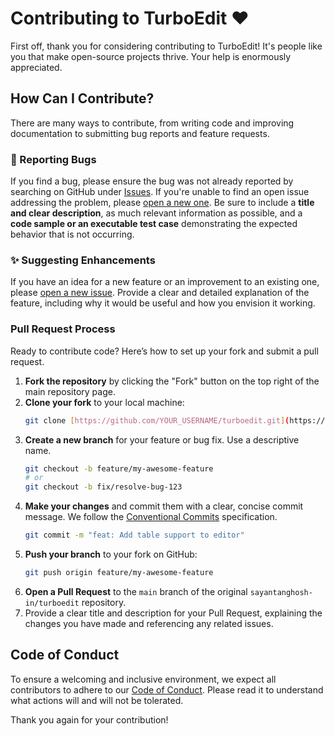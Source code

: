 # Contributing to TurboEdit ❤️

First off, thank you for considering contributing to TurboEdit! It's people like you that make open-source projects thrive. Your help is enormously appreciated.

## How Can I Contribute?

There are many ways to contribute, from writing code and improving documentation to submitting bug reports and feature requests.

### 🐛 Reporting Bugs

If you find a bug, please ensure the bug was not already reported by searching on GitHub under [Issues](https://github.com/sayantanghosh-in/turboedit/issues). If you're unable to find an open issue addressing the problem, please [open a new one](https://github.com/sayantanghosh-in/turboedit/issues/new). Be sure to include a **title and clear description**, as much relevant information as possible, and a **code sample or an executable test case** demonstrating the expected behavior that is not occurring.

### ✨ Suggesting Enhancements

If you have an idea for a new feature or an improvement to an existing one, please [open a new issue](https://github.com/sayantanghosh-in/turboedit/issues/new). Provide a clear and detailed explanation of the feature, including why it would be useful and how you envision it working.

### Pull Request Process

Ready to contribute code? Here’s how to set up your fork and submit a pull request.

1.  **Fork the repository** by clicking the "Fork" button on the top right of the main repository page.
2.  **Clone your fork** to your local machine:
    ```sh
    git clone [https://github.com/YOUR_USERNAME/turboedit.git](https://github.com/YOUR_USERNAME/turboedit.git)
    ```
3.  **Create a new branch** for your feature or bug fix. Use a descriptive name.
    ```sh
    git checkout -b feature/my-awesome-feature
    # or
    git checkout -b fix/resolve-bug-123
    ```
4.  **Make your changes** and commit them with a clear, concise commit message. We follow the [Conventional Commits](https://www.conventionalcommits.org/en/v1.0.0/) specification.
    ```sh
    git commit -m "feat: Add table support to editor"
    ```
5.  **Push your branch** to your fork on GitHub:
    ```sh
    git push origin feature/my-awesome-feature
    ```
6.  **Open a Pull Request** to the `main` branch of the original `sayantanghosh-in/turboedit` repository.
7.  Provide a clear title and description for your Pull Request, explaining the changes you have made and referencing any related issues.

## Code of Conduct

To ensure a welcoming and inclusive environment, we expect all contributors to adhere to our [Code of Conduct](./CODE_OF_CONDUCT.md). Please read it to understand what actions will and will not be tolerated.

Thank you again for your contribution!
